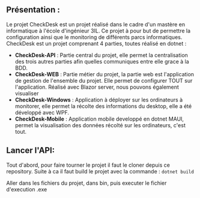 
## Présentation : 
Le projet CheckDesk est un projet réalisé dans le cadre d'un mastère en informatique à l'école d'ingénieur 3IL. Ce projet à pour but de permettre la configuration ainsi que le monitoring de différents parcs informatiques. 
CheckDesk est un projet comprenant 4 parties, toutes réalisé en dotnet : 

* **CheckDesk-API** : Partie central du projet, elle permet la centralisation des trois autres parties afin quelles communiques entre elle grace à la BDD.
* **CheckDesk-WEB** : Partie métier du projet, la partie web est l'application de gestion de l'ensemble du projet. Elle permet de configurer TOUT sur l'application. Réalisé avec Blazor server, nous pouvons également visualiser 
* **CheckDesk-Windows** : Application à déployer sur les ordinateurs à monitorer, elle permet la récolte des informations du desktop, elle a été développé avec WPF.
* **CheckDesk-Mobile** : Application mobile developpé en dotnet MAUI, permet la visualisation des données récolté sur les ordinateurs, c'est tout.

## Lancer l'API:
Tout d'abord, pour faire tourner le projet il faut le cloner depuis ce repository. 
Suite à ca il faut build le projet avec la commande : `dotnet build`

Aller dans les fichiers du projet, dans bin, puis executer le fichier d'execution .exe
